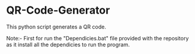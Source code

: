 # QR-Code-Generator
This python script generates a QR code. 

Note:-
First for run the "Dependicies.bat" file provided with the repository as it install all the dependicies to run the program.
